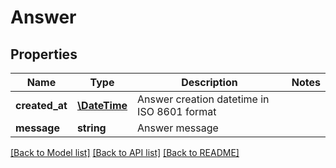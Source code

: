 # Answer

## Properties
Name | Type | Description | Notes
------------ | ------------- | ------------- | -------------
**created_at** | [**\DateTime**](\DateTime.md) | Answer creation datetime in ISO 8601 format | 
**message** | **string** | Answer message | 

[[Back to Model list]](../../README.md#documentation-for-models) [[Back to API list]](../../README.md#documentation-for-api-endpoints) [[Back to README]](../../README.md)

